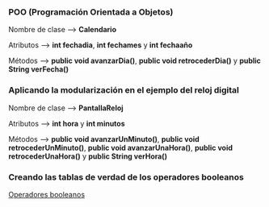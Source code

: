 ### POO (Programación Orientada a Objetos)

Nombre de clase --> **Calendario**

Atributos --> **int fechadia**, **int fechames** y **int fechaaño**

Métodos --> **public void avanzarDia()**, **public void retrocederDia()** y **public String verFecha()**

### Aplicando la modularización en el ejemplo del reloj digital

Nombre de clase --> **PantallaReloj**

Atributos --> **int hora** y **int minutos**

Métodos --> **public void avanzarUnMinuto()**, **public void retrocederUnMinuto()**, **public void avanzarUnaHora()**, **public void retrocederUnaHora()** y **public String verHora()**

### Creando las tablas de verdad de los operadores booleanos

[Operadores booleanos](https://imgur.com/a/LFgTbPV)

